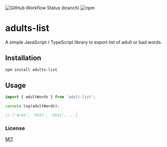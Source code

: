 ![GitHub Workflow Status (branch)](https://img.shields.io/github/actions/workflow/status/stackblogger/adults-list/master.yml?style=flat-square&logo=github&color=success)
![npm](https://img.shields.io/npm/v/adults-list?style=flat-square&color=success&logo=npm)

# adults-list

A simple JavaScript / TypeScript library to export list of adult or bad words.

## Installation

```bash
npm install adults-list
```

## Usage

```typescript
import { adultWords } from 'adult-list';

console.log(adultWords);

// ['4r5e', '5h1t', '5hit', ...]
```

### License

[MIT](https://choosealicense.com/licenses/mit/)
